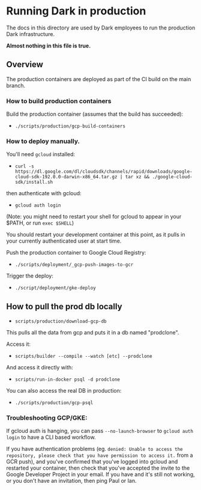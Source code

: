 # Running Dark in production

The docs in this directory are used by Dark employees to run the production Dark infrastructure.

**Almost nothing in this file is true.**

## Overview

The production containers are deployed as part of the CI build on the main branch.

### How to build production containers

Build the production container (assumes that the build has succeeded):

- `./scripts/production/gcp-build-containers`

### How to deploy manually.

You'll need `gcloud` installed:

- `curl -s https://dl.google.com/dl/cloudsdk/channels/rapid/downloads/google-cloud-sdk-192.0.0-darwin-x86_64.tar.gz | tar xz && ./google-cloud-sdk/install.sh`

then authenticate with gcloud:

- `gcloud auth login`

(Note: you might need to restart your shell for gcloud to appear in your $PATH,
or run `exec $SHELL`)

You should restart your development container at this point, as it pulls in
your currently authenticated user at start time.

Push the production container to Google Cloud Registry:

- `./scripts/deployment/_gcp-push-images-to-gcr`

Trigger the deploy:

- `./script/deployment/gke-deploy`

## How to pull the prod db locally

- `scripts/production/download-gcp-db`

This pulls all the data from gcp and puts it in a db named "prodclone".

Access it:

- `scripts/builder --compile --watch [etc] --prodclone`

And access it directly with:

- `scripts/run-in-docker psql -d prodclone`

You can also access the real DB in production:

- `./scripts/production/gcp-psql`

### Troubleshooting GCP/GKE:

If gcloud auth is hanging, you can pass `--no-launch-browser` to `gcloud auth login` to have a CLI based workflow.

If you have authentication problems (eg. `denied: Unable to access the repository, please check that you have permission to access it.` from a GCR
push), and you've confirmed that you've logged into gcloud and restarted your
container, then check that you've accepted the invite to the Google Developer
Project in your email. If you have and it's still not working, or you don't
have an invitation, then ping Paul or Ian.
